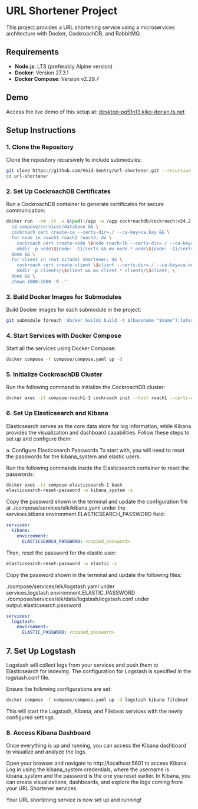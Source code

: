 # URL Shortener Project

This project provides a URL shortening service using a microservices architecture with Docker, CockroachDB, and RabbitMQ.

## Requirements

- **Node.js**: LTS (preferably Alpine version)
- **Docker**: Version 27.3.1
- **Docker Compose**: Version v2.29.7

## Demo

Access the live demo of this setup at: [desktop-pq51n13.kiko-dorian.ts.net](https://desktop-pq51n13.kiko-dorian.ts.net)

## Setup Instructions

### 1. Clone the Repository

Clone the repository recursively to include submodules:

```bash
git clone https://github.com/Void-Sentry/url-shortener.git --recursive
cd url-shortener
```

### 2. Set Up CockroachDB Certificates

Run a CockroachDB container to generate certificates for secure communication:

```bash
docker run --rm -it -v $(pwd):/app -w /app cockroachdb/cockroach:v24.2.1 bash -c "
  cd compose/services/database && \
  cockroach cert create-ca --certs-dir=./ --ca-key=ca.key && \
  for node in roach1 roach2 roach3; do \
    cockroach cert create-node \$node roach-lb --certs-dir=./ --ca-key=ca.key && \
    mkdir -p node\${node: -1}/certs && mv node.* node\${node: -1}/certs; \
  done && \
  for client in root zitadel shortener; do \
    cockroach cert create-client \$client --certs-dir=./ --ca-key=ca.key && \
    mkdir -p clients/\$client && mv client.* clients/\$client; \
  done && \
  chown 1000:1000 -R ."
```

### 3. Build Docker Images for Submodules

Build Docker images for each submodule in the project:

```bash
git submodule foreach 'docker buildx build -t $(basename "$name"):latest .'
```

### 4. Start Services with Docker Compose

Start all the services using Docker Compose:

```bash
docker compose -f compose/compose.yaml up -d
```

### 5. Initialize CockroachDB Cluster

Run the following command to initialize the CockroachDB cluster:

```bash
docker exec -it compose-roach1-1 cockroach init --host roach1 --certs-dir /run/secrets
```

### 6. Set Up Elasticsearch and Kibana
Elasticsearch serves as the core data store for log information, while Kibana provides the visualization and dashboard capabilities. Follow these steps to set up and configure them:

a. Configure Elasticsearch Passwords
To start with, you will need to reset the passwords for the kibana_system and elastic users.

Run the following commands inside the Elasticsearch container to reset the passwords:

```bash
docker exec -it compose-elasticsearch-1 bash
elasticsearch-reset-password -u kibana_system -s
```

Copy the password shown in the terminal and update the configuration file at ./compose/services/elk/kibana.yaml under the services.kibana.environment.ELASTICSEARCH_PASSWORD field:

```yaml
services:
  kibana:
    environment:
      ELASTICSEARCH_PASSWORD: <copied_password>
```

Then, reset the password for the elastic user:

```bash
elasticsearch-reset-password -u elastic -s
```
Copy the password shown in the terminal and update the following files:

./compose/services/elk/logstash.yaml under services.logstash.environment.ELASTIC_PASSWORD
./compose/services/elk/data/logstash/logstash.conf under output.elasticsearch.password

```yaml
services:
  logstash:
    environment:
      ELASTIC_PASSWORD: <copied_password>
```

## 7. Set Up Logstash
Logstash will collect logs from your services and push them to Elasticsearch for indexing. The configuration for Logstash is specified in the logstash.conf file.

Ensure the following configurations are set:

```bash
docker compose -f compose/compose.yaml up -d logstash kibana filebeat --force-recreate
```

This will start the Logstash, Kibana, and Filebeat services with the newly configured settings.

### 8. Access Kibana Dashboard
Once everything is up and running, you can access the Kibana dashboard to visualize and analyze the logs.

Open your browser and navigate to http://localhost:5601 to access Kibana.
Log in using the kibana_system credentials, where the username is kibana_system and the password is the one you reset earlier.
In Kibana, you can create visualizations, dashboards, and explore the logs coming from your URL Shortener services.

Your URL shortening service is now set up and running!
